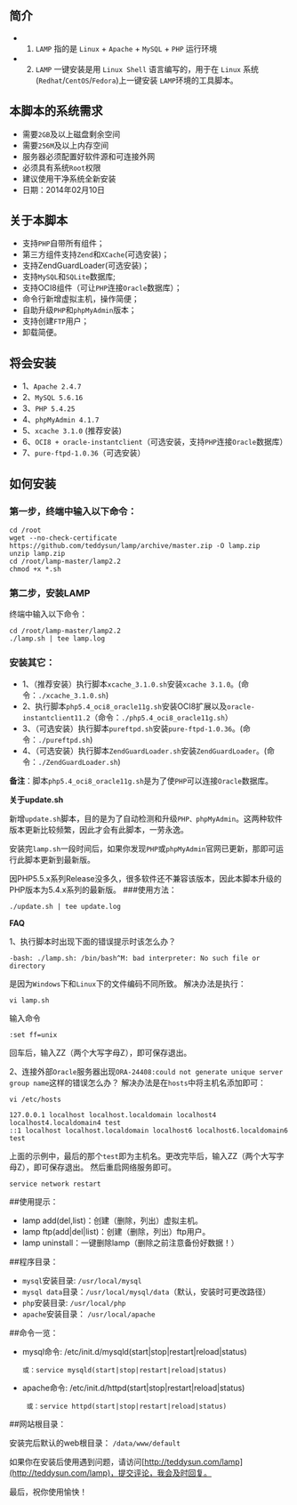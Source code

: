 ## 简介
* 1.  `LAMP` 指的是 `Linux` + `Apache` + `MySQL` + `PHP` 运行环境
* 2.  `LAMP` 一键安装是用 `Linux Shell` 语言编写的，用于在 `Linux` 系统(`Redhat`/`CentOS`/`Fedora`)上一键安装 `LAMP`环境的工具脚本。

## 本脚本的系统需求
* 需要`2GB`及以上磁盘剩余空间
* 需要`256M`及以上内存空间
* 服务器必须配置好软件源和可连接外网
* 必须具有系统`Root`权限
* 建议使用干净系统全新安装
* 日期：2014年02月10日

## 关于本脚本
* 支持`PHP`自带所有组件；
* 第三方组件支持`Zend`和`XCache`(可选安装)；
* 支持ZendGuardLoader(可选安装)；
* 支持`MySQL`和`SQLite`数据库;
* 支持OCI8组件（可让`PHP`连接`Oracle`数据库）；
* 命令行新增虚拟主机，操作简便；
* 自助升级`PHP`和`phpMyAdmin`版本；
* 支持创建`FTP`用户；
* 卸载简便。

## 将会安装
* 1、`Apache 2.4.7`
* 2、`MySQL 5.6.16`
* 3、`PHP 5.4.25`
* 4、`phpMyAdmin 4.1.7`
* 5、`xcache 3.1.0` (推荐安装)
* 6、`OCI8 + oracle-instantclient`（可选安装，支持`PHP`连接`Oracle`数据库）
* 7、`pure-ftpd-1.0.36`（可选安装）

## 如何安装
### 第一步，终端中输入以下命令：

    cd /root
    wget --no-check-certificate https://github.com/teddysun/lamp/archive/master.zip -O lamp.zip
    unzip lamp.zip
    cd /root/lamp-master/lamp2.2
    chmod +x *.sh

### 第二步，安装LAMP
终端中输入以下命令：

    cd /root/lamp-master/lamp2.2
    ./lamp.sh | tee lamp.log

### 安装其它：

* 1、（推荐安装）执行脚本`xcache_3.1.0.sh`安装`xcache 3.1.0`。(命令：`./xcache_3.1.0.sh`)
* 2、执行脚本`php5.4_oci8_oracle11g.sh`安装OCI8扩展以及`oracle-instantclient11.2`（命令：`./php5.4_oci8_oracle11g.sh`）
* 3、（可选安装）执行脚本`pureftpd.sh`安装`pure-ftpd-1.0.36`。(命令：`./pureftpd.sh`)
* 4、（可选安装）执行脚本`ZendGuardLoader.sh`安装`ZendGuardLoader`。(命令：`./ZendGuardLoader.sh`)

**备注**：脚本`php5.4_oci8_oracle11g.sh`是为了使`PHP`可以连接`Oracle`数据库。


**关于update.sh**

新增`update.sh`脚本，目的是为了自动检测和升级`PHP、phpMyAdmin`。这两种软件版本更新比较频繁，因此才会有此脚本，一劳永逸。

安装完`lamp.sh`一段时间后，如果你发现`PHP`或`phpMyAdmin`官网已更新，那即可运行此脚本更新到最新版。

因PHP5.5.x系列Release没多久，很多软件还不兼容该版本，因此本脚本升级的PHP版本为5.4.x系列的最新版。
###使用方法：

    ./update.sh | tee update.log

**FAQ**

1、执行脚本时出现下面的错误提示时该怎么办？

    -bash: ./lamp.sh: /bin/bash^M: bad interpreter: No such file or directory

是因为`Windows`下和`Linux`下的文件编码不同所致。
解决办法是执行：

    vi lamp.sh
输入命令

    :set ff=unix 

回车后，输入ZZ（两个大写字母Z），即可保存退出。

2、连接外部`Oracle`服务器出现`ORA-24408:could not generate unique server group name`这样的错误怎么办？
解决办法是在`hosts`中将主机名添加即可：

    vi /etc/hosts

    127.0.0.1 localhost localhost.localdomain localhost4 localhost4.localdomain4 test
    ::1 localhost localhost.localdomain localhost6 localhost6.localdomain6 test

上面的示例中，最后的那个`test`即为主机名。更改完毕后，输入ZZ（两个大写字母Z），即可保存退出。
然后重启网络服务即可。

    service network restart

##使用提示：

* lamp add(del,list)：创建（删除，列出）虚拟主机。
* lamp ftp(add|del|list)：创建（删除，列出）ftp用户。
* lamp uninstall：一键删除lamp（删除之前注意备份好数据！）

##程序目录：

* `mysql`安装目录: `/usr/local/mysql`
* `mysql data`目录：`/usr/local/mysql/data`（默认，安装时可更改路径）
* `php`安装目录: `/usr/local/php`
* `apache`安装目录： `/usr/local/apache`

##命令一览：
* mysql命令: /etc/init.d/mysqld(start|stop|restart|reload|status)

      或：service mysqld(start|stop|restart|reload|status)
* apache命令: /etc/init.d/httpd(start|stop|restart|reload|status)

       或：service httpd(start|stop|restart|reload|status)      

##网站根目录：

安装完后默认的web根目录： `/data/www/default`

如果你在安装后使用遇到问题，请访问[http://teddysun.com/lamp](http://teddysun.com/lamp)，提交评论，我会及时回复。

最后，祝你使用愉快！
